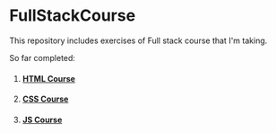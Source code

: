 # FullStackCourse
This repository includes exercises of Full stack course that I'm taking.

So far completed:

1. #### [HTML Course](https://github.com/MelAsAdaLovelace/FullStackCourse/tree/master/1.HTML-Course)
2. #### [CSS Course](https://github.com/MelAsAdaLovelace/FullStackCourse/tree/master/2.%20CSS-Course)
3. #### [JS Course](https://github.com/MelAsAdaLovelace/FullStackCourse/tree/master/3.%20Javascript-Course)
